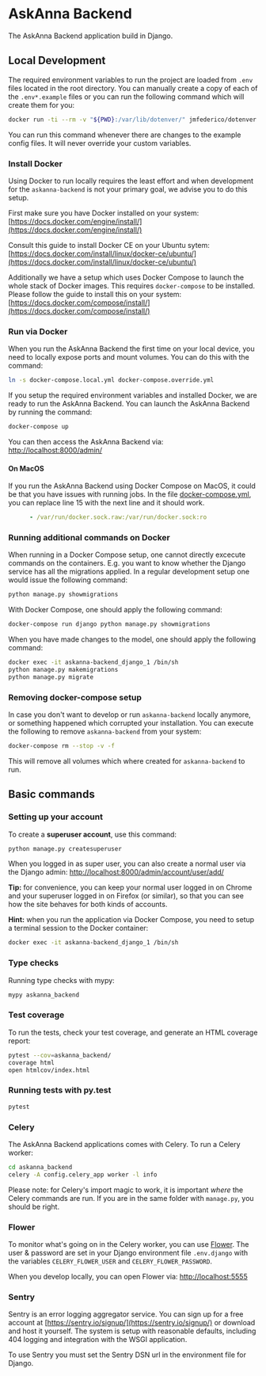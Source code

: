 # AskAnna Backend

The AskAnna Backend application build in Django.

## Local Development

The required environment variables to run the project are loaded from `.env` files located in the root directory. You
can manually create a copy of each of the `.env*.example` files or you can run the following command which will create
them for you:

```bash
docker run -ti --rm -v "${PWD}:/var/lib/dotenver/" jmfederico/dotenver:version-1.2.0 dotenver -r --pattern "**/.env*.example"
```

You can run this command whenever there are changes to the example config files. It will never override your custom
variables.

### Install Docker

Using Docker to run locally requires the least effort and when development for the `askanna-backend` is not your primary
goal, we advise you to do this setup.

First make sure you have Docker installed on your system:
[https://docs.docker.com/engine/install/](https://docs.docker.com/engine/install/)

Consult this guide to install Docker CE on your Ubuntu sytem:
[https://docs.docker.com/install/linux/docker-ce/ubuntu/](https://docs.docker.com/install/linux/docker-ce/ubuntu/)

Additionally we have a setup which uses Docker Compose to launch the whole stack of Docker images. This requires
`docker-compose` to be installed. Please follow the guide to install this on your system:
[https://docs.docker.com/compose/install/](https://docs.docker.com/compose/install/)

### Run via Docker

When you run the AskAnna Backend the first time on your local device, you need to locally expose ports and mount
volumes. You can do this with the command:

```bash
ln -s docker-compose.local.yml docker-compose.override.yml
```

If you setup the required environment variables and installed Docker, we are ready to run the AskAnna Backend. You can
launch the AskAnna Backend by running the command:

```bash
docker-compose up
```

You can then access the AskAnna Backend via: [http://localhost:8000/admin/](http://localhost:8000/admin/)

#### On MacOS

If you run the AskAnna Backend using Docker Compose on MacOS, it could be that you have issues with running jobs.
In the file [docker-compose.yml](docker-compose.yml), you can replace line 15 with the next line and it should work.

```yaml
      - /var/run/docker.sock.raw:/var/run/docker.sock:ro
```

### Running additional commands on Docker

When running in a Docker Compose setup, one cannot directly excecute commands on the containers. E.g. you want to know
whether the Django service has all the migrations applied. In a regular development setup one would issue the following
command:

```python
python manage.py showmigrations
```

With Docker Compose, one should apply the following command:

```bash
docker-compose run django python manage.py showmigrations
```

When you have made changes to the model, one should apply the following command:

```bash
docker exec -it askanna-backend_django_1 /bin/sh
python manage.py makemigrations
python manage.py migrate
```

### Removing docker-compose setup

In case you don't want to develop or run `askanna-backend` locally anymore, or something happened which corrupted your
installation. You can execute the following to remove `askanna-backend` from your system:

```bash
docker-compose rm --stop -v -f
```

This will remove all volumes which where created for `askanna-backend` to run.

## Basic commands

### Setting up your account

To create a **superuser account**, use this command:

```python
python manage.py createsuperuser
```

When you logged in as super user, you can also create a normal user via the Django admin:
[http://localhost:8000/admin/account/user/add/](http://localhost:8000/admin/account/user/add/)

**Tip:** for convenience, you can keep your normal user logged in on Chrome and your superuser logged in on Firefox
(or similar), so that you can see how the site behaves for both kinds of accounts.

**Hint:** when you run the application via Docker Compose, you need to setup a terminal session to the Docker
container:

```bash
docker exec -it askanna-backend_django_1 /bin/sh
```

### Type checks

Running type checks with mypy:

```python
mypy askanna_backend
```

### Test coverage

To run the tests, check your test coverage, and generate an HTML coverage report:

```bash
pytest --cov=askanna_backend/
coverage html
open htmlcov/index.html
```

### Running tests with py.test

```python
pytest
```

### Celery

The AskAnna Backend applications comes with Celery. To run a Celery worker:

```bash
cd askanna_backend
celery -A config.celery_app worker -l info
```

Please note: for Celery's import magic to work, it is important *where* the Celery commands are run. If you are in the
same folder with `manage.py`, you should be right.

### Flower

To monitor what's going on in the Celery worker, you can use [Flower](https://flower.readthedocs.io/en/latest/). The
user & password are set in your Django environment file `.env.django` with the variables `CELERY_FLOWER_USER` and
`CELERY_FLOWER_PASSWORD`.

When you develop locally, you can open Flower via: [http://localhost:5555](http://localhost:5555)

### Sentry

Sentry is an error logging aggregator service. You can sign up for a free account at
[https://sentry.io/signup/](https://sentry.io/signup/) or download and host it yourself. The system is setup with
reasonable defaults, including 404 logging and integration with the WSGI application.

To use Sentry you must set the Sentry DSN url in the environment file for Django.

